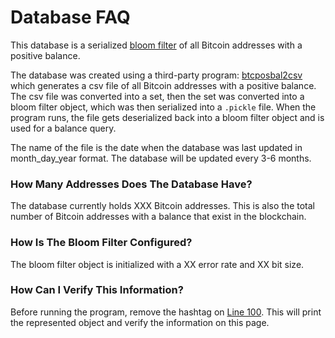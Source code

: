 # Database FAQ

This database is a serialized <a href="https://github.com/hiway/python-bloom-filter">bloom filter</a> of all Bitcoin addresses with a positive balance.

The database was created using a third-party program: <a href="https://github.com/graymauser/btcposbal2csv">btcposbal2csv</a> which generates a csv file of all Bitcoin addresses with a positive balance. The csv file was converted into a set, then the set was converted into a bloom filter object, which was then serialized into a `.pickle` file. When the program runs, the file gets deserialized back into a bloom filter object and is used for a balance query.

The name of the file is the date when the database was last updated in month_day_year format. The database will be updated every 3-6 months.

### How Many Addresses Does The Database Have?

The database currently holds XXX Bitcoin addresses. This is also the total number of Bitcoin addresses with a balance that exist in the blockchain.

### How Is The Bloom Filter Configured?

The bloom filter object is initialized with a XX error rate and XX bit size.

### How Can I Verify This Information?

Before running the program, remove the hashtag on <a href="https://github.com/Isaacdelly/p/blob/master/plutus.py#L100">Line 100</a>. This will print the represented object and verify the information on this page.
